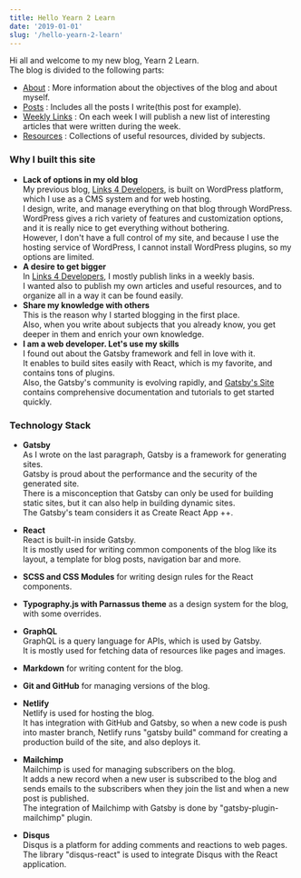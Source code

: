 ```yaml
---
title: Hello Yearn 2 Learn
date: '2019-01-01'
slug: '/hello-yearn-2-learn'
---
```


Hi all and welcome to my new blog, Yearn 2 Learn.  
The blog is divided to the following parts:

- [About](/about) : More information about the objectives of the blog and about myself.
- [Posts](/posts) : Includes all the posts I write(this post for example).
- [Weekly Links](/weekly-links) : On each week I will publish a new list of interesting articles that were written during the week.
- [Resources](/resources) : Collections of useful resources, divided by subjects.

### Why I built this site

- **Lack of options in my old blog**  
   My previous blog, [Links 4 Developers](https://links4developers.wordpress.com/), is built on WordPress platform, which I use as a CMS system and for web hosting.  
  I design, write, and manage everything on that blog through WordPress.  
  WordPress gives a rich variety of features and customization options, and it is really nice to get everything without bothering.  
  However, I don't have a full control of my site, and because I use the hosting service of WordPress, I cannot install WordPress plugins, so my options are limited.
- **A desire to get bigger**  
  In [Links 4 Developers](https://links4developers.wordpress.com/), I mostly publish links in a weekly basis.  
  I wanted also to publish my own articles and useful resources, and to organize all in a way it can be found easily.
- **Share my knowledge with others**  
  This is the reason why I started blogging in the first place.  
  Also, when you write about subjects that you already know, you get deeper in them and enrich your own knowledge.
- **I am a web developer. Let's use my skills**  
  I found out about the Gatsby framework and fell in love with it.  
  It enables to build sites easily with React, which is my favorite, and contains tons of plugins.  
  Also, the Gatsby's community is evolving rapidly, and [Gatsby's Site](https://www.gatsbyjs.org/) contains comprehensive documentation and tutorials to get started quickly.

### Technology Stack

- **Gatsby**  
  As I wrote on the last paragraph, Gatsby is a framework for generating sites.  
  Gatsby is proud about the performance and the security of the generated site.  
  There is a misconception that Gatsby can only be used for building static sites, but it can also help in building dynamic sites.  
  The Gatsby's team considers it as Create React App ++.
- **React**  
  React is built-in inside Gatsby.  
  It is mostly used for writing common components of the blog like its layout, a template for blog posts, navigation bar and more.

- **SCSS and CSS Modules** for writing design rules for the React components.

- **Typography.js with Parnassus theme** as a design system for the blog, with some overrides.

- **GraphQL**  
  GraphQL is a query language for APIs, which is used by Gatsby.  
  It is mostly used for fetching data of resources like pages and images.

- **Markdown** for writing content for the blog.
- **Git and GitHub** for managing versions of the blog.
- **Netlify**  
  Netlify is used for hosting the blog.  
  It has integration with GitHub and Gatsby, so when a new code is push into master branch, Netlify runs "gatsby build" command for creating a production build of the site, and also deploys it.
- **Mailchimp**  
  Mailchimp is used for managing subscribers on the blog.  
  It adds a new record when a new user is subscribed to the blog and sends emails to the subscribers when they join the list and when a new post is published.  
  The integration of Mailchimp with Gatsby is done by "gatsby-plugin-mailchimp" plugin.
- **Disqus**  
  Disqus is a platform for adding comments and reactions to web pages.  
  The library "disqus-react" is used to integrate Disqus with the React application.
